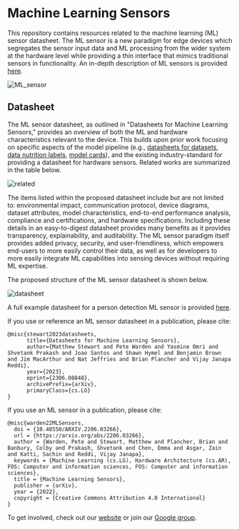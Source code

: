 # Machine Learning Sensors
This repository contains resources related to the machine learning (ML) sensor datasheet. The ML sensor is a new paradigm for edge devices which segregates the sensor input data and ML processing from the wider system at the hardware level while providing a thin interface that mimics traditional sensors in functionality. An in-depth description of ML sensors is provided [here](https://arxiv.org/abs/2206.03266).

![ML_sensor](https://github.com/harvard-edge/ML-Sensors/blob/main/figs/mlsensor.png)

## Datasheet
The ML sensor datasheet, as outlined in "Datasheets for Machine Learning Sensors," provides an overview of both the ML and hardware characteristics relevant to the device. This builds upon prior work focusing on specific aspects of the model pipeline (e.g., [datasheets for datasets](https://arxiv.org/abs/1803.09010), [data nutrition labels](https://arxiv.org/abs/1805.03677), [model cards](https://arxiv.org/abs/1810.03993)), and the existing industry-standard for providing a datasheet for hardware sensors. Related works are summarized in the table below.

![related](https://github.com/harvard-edge/ML-Sensors/blob/main/figs/related.png)

The items listed within the proposed datasheet include but are not limited to: environmental impact, communication protocol, device diagrams, dataset attributes, model characteristics, end-to-end performance analysis, compliance and certifications, and hardware specifications. Including these details in an easy-to-digest datasheet provides many benefits as it provides transparency, explainability, and auditability. The ML sensor paradigm itself provides added privacy, security, and user-friendliness, which empowers end-users to more easily control their data, as well as for developers to more easily integrate ML capabilities into sensing devices without requiring ML expertise.

The proposed structure of the ML sensor datasheet is shown below.

![datasheet](https://github.com/harvard-edge/ML-Sensors/blob/main/figs/datasheet.png)

A full example datasheet for a person detection ML sensor is provided [here](https://github.com/harvard-edge/ML-Sensors/blob/main/open_source_datasheet.pdf).

If you use or reference an ML sensor datasheet in a publication, please cite:
```
@misc{stewart2023datasheets,
      title={Datasheets for Machine Learning Sensors}, 
      author={Matthew Stewart and Pete Warden and Yasmine Omri and Shvetank Prakash and Joao Santos and Shawn Hymel and Benjamin Brown and Jim MacArthur and Nat Jeffries and Brian Plancher and Vijay Janapa Reddi},
      year={2023},
      eprint={2306.08848},
      archivePrefix={arXiv},
      primaryClass={cs.LG}
}
```

If you use an ML sensor in a publication, please cite:
```
@misc{warden22MLSensors,
  doi = {10.48550/ARXIV.2206.03266},
  url = {https://arxiv.org/abs/2206.03266},
  author = {Warden, Pete and Stewart, Matthew and Plancher, Brian and Banbury, Colby and Prakash, Shvetank and Chen, Emma and Asgar, Zain and Katti, Sachin and Reddi, Vijay Janapa},
  keywords = {Machine Learning (cs.LG), Hardware Architecture (cs.AR), FOS: Computer and information sciences, FOS: Computer and information sciences},
  title = {Machine Learning Sensors},
  publisher = {arXiv},
  year = {2022},
  copyright = {Creative Commons Attribution 4.0 International}
}
```

To get involved, check out our [website](http://mlsensors.org) or join our [Google group](mailto:ml-sensors@googlegroups.com).
